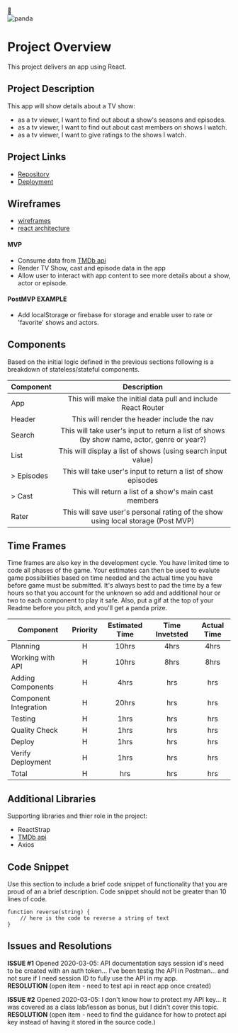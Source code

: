 🐼  
![panda](https://res.cloudinary.com/myraileen/image/upload/v1583368547/panda_p2ihut.gif)

# Project Overview
This project delivers an app using React. 

## Project Description

This app will show details about a TV show:
* as a tv viewer, I want to find out about a show's seasons and episodes.
* as a tv viewer, I want to find out about cast members on shows I watch. 
* as a tv viewer, I want to give ratings to the shows I watch.

## Project Links

- [Repository](https://github.com/myraileen/GA-SEI-TV)
- [Deployment]()

## Wireframes

- [wireframes]()
- [react architecture]()

#### MVP
- Consume data from [TMDb api](https://www.themoviedb.org/documentation/api)
- Render TV Show, cast and episode data in the app
- Allow user to interact with app content to see more details about a show, actor or episode.

#### PostMVP EXAMPLE

- Add localStorage or firebase for storage and enable user to rate or 'favorite' shows and actors.

## Components
Based on the initial logic defined in the previous sections following is a breakdown of stateless/stateful components. 

| Component | Description | 
| --- | :---: |  
| App | This will make the initial data pull and include React Router| 
| Header | This will render the header include the nav | 
| Search | This will take user's input to return a list of shows (by show name, actor, genre or year?) | 
| List | This will display a list of shows (using search input value) | 
|  > Episodes | This will take user's input to return a list of show episodes | 
|  > Cast | This will return a list of a show's main cast members | 
| Rater | This will save user's personal rating of the show using local storage (Post MVP) | 


## Time Frames

Time frames are also key in the development cycle.  You have limited time to code all phases of the game.  Your estimates can then be used to evalute game possibilities based on time needed and the actual time you have before game must be submitted. It's always best to pad the time by a few hours so that you account for the unknown so add and additional hour or two to each component to play it safe. Also, put a gif at the top of your Readme before you pitch, and you'll get a panda prize.

| Component | Priority | Estimated Time | Time Invetsted | Actual Time |
| --- | :---: |  :---: | :---: | :---: |
| Planning | H | 10hrs| 4hrs | 4hrs |
| Working with API | H | 10hrs| 8hrs | 8hrs |
| Adding Components | H | 4hrs| hrs | hrs |
| Component Integration | H | 20hrs| hrs | hrs |
| Testing | H | 1hrs| hrs | hrs |
| Quality Check | H | 1hrs| hrs | hrs |
| Deploy | H | 1hrs| hrs | hrs |
| Verify Deployment | H | 1hrs| hrs | hrs |
| Total | H | hrs| hrs | hrs |

## Additional Libraries
 Supporting libraries and thier role in the project:
 * ReactStrap
 * [TMDb api](https://www.themoviedb.org/documentation/api)
 * Axios

## Code Snippet

Use this section to include a brief code snippet of functionality that you are proud of an a brief description.  Code snippet should not be greater than 10 lines of code. 

```
function reverse(string) {
	// here is the code to reverse a string of text
}
```

## Issues and Resolutions
**ISSUE #1** Opened 2020-03-05: API documentation says session id's need to be created with an auth token... I've been testig the API in Postman... and not sure if I need session ID to fully use the API in my app.  
**RESOLUTION** (open item - need to test api in react app once created)  

**ISSUE #2** Opened 2020-03-05: I don't know how to protect my API key... it was covered as a class lab/lesson as bonus, but I didn't cover this topic.  
**RESOLUTION** (open item - need to find the guidance for how to protect api key instead of having it stored in the source code.)  

